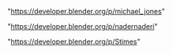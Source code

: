 "https://developer.blender.org/p/michael_jones"

"https://developer.blender.org/p/nadernaderi"

 
"https://developer.blender.org/p/Stimes"


 
